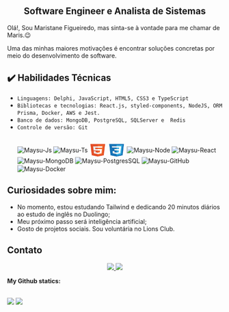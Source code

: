 
<h2 align="center">Software Engineer e Analista de Sistemas</h2>

Olá!, Sou Maristane Figueiredo, mas sinta-se à vontade para me chamar de Maris.:wink:

Uma das minhas maiores motivações é encontrar soluções concretas por meio do desenvolvimento de software.



## ✔️ Habilidades Técnicas

- ``Linguagens: Delphi, JavaScript, HTML5, CSS3 e TypeScript``
- ``Bibliotecas e tecnologias: React.js, styled-components, NodeJS, ORM Prisma, Docker, AWS e Jest.``
- ``Banco de dados: MongoDB, PostgreSQL, SQLServer e  Redis``
- ``Controle de versão: Git``

<ul>

  <div style="display: inline_block"><br>
    <img align="center" alt="Maysu-Js" height="30" width="40" src="https://skills.thijs.gg/icons?i=js&theme=light">
    <img align="center" alt="Maysu-Ts" height="30" width="40" src="https://skills.thijs.gg/icons?i=ts&theme=light">
    <img align="center" alt="Maysu-HTML" height="30" width="40" src="https://raw.githubusercontent.com/devicons/devicon/master/icons/html5/html5-original.svg">
    <img align="center" alt="Maysu-CSS" height="30" width="40" src="https://raw.githubusercontent.com/devicons/devicon/master/icons/css3/css3-original.svg">
    <img align="center" alt="Maysu-Node" height="30" width="40" src="https://cdn.jsdelivr.net/gh/devicons/devicon/icons/nodejs/nodejs-original.svg" />  
    <img align="center" alt="Maysu-React" height="30" width="40" src="https://skills.thijs.gg/icons?i=react&theme=dark">
    <img align="center" alt="Maysu-MongoDB" height="30" width="40" src="https://skills.thijs.gg/icons?i=mongodb&theme=dark">
    <img align="center" alt="Maysu-PostgresSQL" height="30" width="40" src="https://cdn.jsdelivr.net/gh/devicons/devicon/icons/postgresql/postgresql-original-wordmark.svg">
    <img align="center" alt="Maysu-GitHub" height="30" width="40" src="https://skills.thijs.gg/icons?i=github&theme=dark">  
    <img align="center" alt="Maysu-Docker" height="30" width="40" src="https://cdn.jsdelivr.net/gh/devicons/devicon/icons/docker/docker-original.svg">    
  </div>
</ul>




##  Curiosidades sobre mim:
<ul>
    <li>No momento, estou estudando Tailwind e dedicando 20 minutos diários ao estudo de inglês no Duolingo; </li>
    <li>Meu próximo passo será inteligência artificial; </li>
    <li>Gosto de projetos sociais. Sou voluntária no Lions Club. </li>    
</ul>

## Contato
<p align="center">
    <a href="https://www.linkedin.com/in/maristane-figueiredo/" >
        <img src="https://img.shields.io/badge/LinkedIn-0077B5?style=for-the-badge&logo=linkedin&logoColor=white"/>
    </a>
    <a href="mailto:dev.maristanetecnologia@gmail.com" >
        <img src="https://img.shields.io/badge/Gmail-D14836?style=for-the-badge&logo=gmail&logoColor=white"/>
    </a>
</p>

<strong>My Github statics:</strong></br>
</br>
<p>
    <img  height="160" src="https://github-readme-stats.vercel.app/api?username=maristanefigueiredo&hide=stars&theme=gotham"/>
    <img  height="160" src="https://github-readme-stats.vercel.app/api/top-langs/?username=maristanefigueiredo&layout=compact&theme=gotham"/>
</p>
